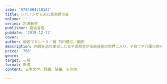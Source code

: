 ```yaml
---
isbn: '9784004318187'
title: レバノンから来た能楽師の妻
volume: ''
series: 岩波新書
publisher: 岩波書店
pubdate: '2019-12-22'
cover: ''
author: 梅若マドレーヌ／著 竹内要江／翻訳
description: 内戦を逃れ来日した女子高校生が伝統芸能の世界に入り，子育てや介護の傍ら能の伝道師になる人生の賛歌．
price: '780'
genre: ''
target: 一般
format: 新書
content: 日本文学、評論、随筆、その他

---
```

